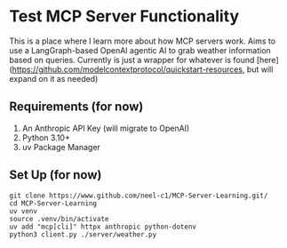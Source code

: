 # Test MCP Server Functionality

This is a place where I learn more about how MCP servers work. Aims to use a LangGraph-based OpenAI agentic AI to grab weather information based on queries. Currently is just a wrapper for whatever is found [here](https://github.com/modelcontextprotocol/quickstart-resources, but will expand on it as needed)

## Requirements (for now)

1. An Anthropic API Key (will migrate to OpenAI)
2. Python 3.10+
3. uv Package Manager

## Set Up (for now)

```
git clone https://www.github.com/neel-c1/MCP-Server-Learning.git/
cd MCP-Server-Learning
uv venv
source .venv/bin/activate
uv add "mcp[cli]" httpx anthropic python-dotenv
python3 client.py ./server/weather.py
```
